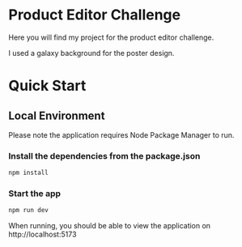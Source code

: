 # Product Editor Challenge

Here you will find my project for the product editor challenge.

I used a galaxy background for the poster design.

# Quick Start

## Local Environment

Please note the application requires Node Package Manager to run.

### Install the dependencies from the package.json

```bash
npm install
```

### Start the app

```bash
npm run dev
```

When running, you should be able to view the application on http://localhost:5173
